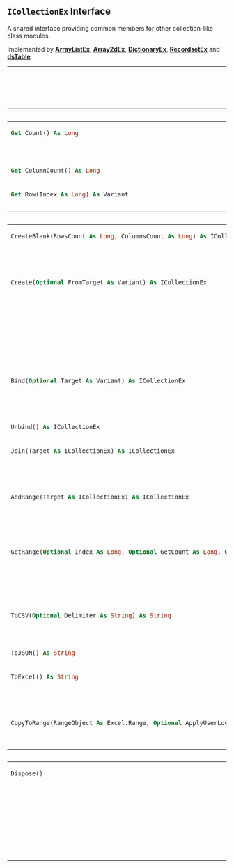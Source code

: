 ## **`ICollectionEx` Interface**

A shared interface providing common members for other collection-like class modules.

Implemented by __[ArrayListEx](./ArrayListEx.md)__, __[Array2dEx](./Array2dEx.md)__, __[DictionaryEx](./DictionaryEx.md)__, __[RecordsetEx](./RecordsetEx.md)__ and __[dsTable](./dsTable.md)__.

---

<table width="100%"><caption>

### **`ICollectionEx` API**  
</caption>
<thead><tr><th colspan="2">PROPERTIES</th></tr></thead>
<tbody>


<tr><td align="left" valign="top">

```vb
Get Count() As Long
```
</td><td align="left" valign="top">
Gets the number of elements in a list-like collection or the number of rows in a table-like collection.
</td></tr>


<tr><td align="left" valign="top">

```vb
Get ColumnCount() As Long
```
</td><td align="left" valign="top">
Gets the number of columns in a table-like collection.
</td></tr>


<tr><td align="left" valign="top">

```vb
Get Row(Index As Long) As Variant
```
</td><td align="left" valign="top">
Gets an <code>Array</code> containing all the elements at the specified row <code>Index</code> in a table-like collection. 
</td></tr>


</tbody>



<thead><tr><th colspan="2">FUNCTIONS</th></tr></thead>
<tbody>


<tr><td align="left" valign="top">

```vb
CreateBlank(RowsCount As Long, ColumnsCount As Long) As ICollectionEx
```
</td><td align="left" valign="top">
Returns a new table-like <code>ICollectionEx</code> instance with the specified number of rows and columns, containing <code>Empty</code> values.
</td></tr>


<tr><td align="left" valign="top">

```vb
Create(Optional FromTarget As Variant) As ICollectionEx
```
</td><td align="left" valign="top">
When no parameter is provided, returns a new instance of the class module implementing this interface.
<br/>
Otherwise, returns a new instance composed of the elements obtained by converting the provided parameter to the object type of the class module implementing this interface.
</td></tr>


<tr><td align="left" valign="top">

```vb
Bind(Optional Target As Variant) As ICollectionEx
```
</td><td align="left" valign="top">
Instead of returning a new instance referencing a <code>Target</code> object, tells this instance to reference another object instead.
</td></tr>


<tr><td align="left" valign="top">

```vb
Unbind() As ICollectionEx
```
</td><td align="left" valign="top">
Dereferences any object being wrapped by this instance.
</td></tr>


<tr><td align="left" valign="top">

```vb
Join(Target As ICollectionEx) As ICollectionEx
```
</td><td align="left" valign="top">
In a table-like collection, concatenates all elements of another <code>Target</code> collection as additional columns into a new <code>ICollectionEx</code> instance.
</td></tr>


<tr><td align="left" valign="top">

```vb
AddRange(Target As ICollectionEx) As ICollectionEx
```
</td><td align="left" valign="top">
Appends the elements or rows of another <code>ICollectionEx</code> at the end of this one. On table-like collections, the number of columns in both collections should be the same.
</td></tr>


<tr><td align="left" valign="top">

```vb
GetRange(Optional Index As Long, Optional GetCount As Long, Optional ColumnIndexes As Variant) As ICollectionEx
```
</td><td align="left" valign="top">
Returns a new <code>ICollectionEx</code> instance which represents a subset of elements (in a list-like collection) or rows (in a table-like collection) in this instance.
<details><summary><code>PARAMETERS</code></summary><ul>
<li><kbd>Index</kbd> → Index of the first element or row to include in the subset.
<br/>Default value: <code>0</code></li>
<li><kbd>GetCount</kbd> → The number of elements or rows to include in the subset.
<br/>Default value: Count of remaining elements or rows, starting at <code>Index</code>.</li>
<li><kbd>ColumnIndexes</kbd> → An <code>Array</code> of column indices to include in the subset (must be a table-like collection), or <code>Empty</code>.
<br/>Default value: <code>Empty</code> (All columns)</li>
</ul></details>
</td></tr>


<tr><td align="left" valign="top">

```vb
ToCSV(Optional Delimiter As String) As String
```
</td><td align="left" valign="top">
Returns a <code>String</code> representing this instance in <code>CSV</code>-style format.
<details><summary><code>PARAMETERS</code></summary><ul>
<li><kbd>Delimiter</kbd> → Character <code>String</code> used as delimiter between values in a table-like collection.<br/>Default value: <code>","</code></li>
</ul></details>
</td></tr>


<tr><td align="left" valign="top">

```vb
ToJSON() As String
```
</td><td align="left" valign="top">
Returns a <code>String</code> representing this instance in <code>JSON</code> format.
</td></tr>


<tr><td align="left" valign="top">

```vb
ToExcel() As String
```
</td><td align="left" valign="top">
Provides a simple way of direct copy-paste to an <code>Excel</code> document. <em>@see: <code>FileSystemLib.SystemClipboard</code>.</em>
<br/>Same as <code>.ToCSV(vbTab)</code>.
</td></tr>


<tr><td align="left" valign="top">

```vb
CopyToRange(RangeObject As Excel.Range, Optional ApplyUserLocale As Boolean, Optional WriteHeaders As Boolean) As ICollectionEx
```
</td><td align="left" valign="top">
Copies all elements from this instance to the provided <code>Excel.Range</code> object.
<details><summary><code>PARAMETERS</code></summary><ul>
<li><kbd>RangeObject</kbd> → Target <code>Excel.Range</code> object.</li>
<li><kbd>ApplyUserLocale</kbd> → When <code>True</code>, copies the array of values directly to <code>Range.FormulaR1C1Local</code> instead of <code>Range.Value</code>.
<br/>Default value: <code>True</code></li>
<li><kbd>WriteHeaders</kbd> → When <code>True</code> and only if applicable, first copies a row of header names before copying all it's elements.
<br/>Default value: <code>True</code></li>
</ul></details>
</td></tr>

</tbody>


<thead><tr><th colspan="2">PROCEDURES</th></tr></thead>
<tbody>


<tr><td align="left" valign="top">

```vb
Dispose()
```
</td><td align="left" valign="top">
Tells the class module implementing this interface that this instance won't be needed anymore and the object(s) being wrapped by it can be safely disposed.
<br/>
<em>This shouldn't be necessary in most cases since all objects are automatically destroyed when there's nothing referencing them.</em>
</td></tr>


</tbody>

</table>




